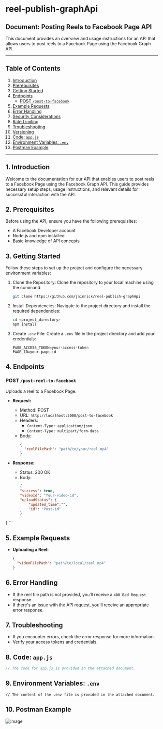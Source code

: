 # reel-publish-graphApi
## Document: Posting Reels to Facebook Page API

This document provides an overview and usage instructions for an API that allows users to post reels to a Facebook Page using the Facebook Graph API.

---

## Table of Contents

1. [Introduction](#introduction)
2. [Prerequisites](#prerequisites)
3. [Getting Started](#getting-started)
4. [Endpoints](#endpoints)
   - [POST `/post-to-facebook`](#post-to-facebook)
5. [Example Requests](#example-requests)
6. [Error Handling](#error-handling)
7. [Security Considerations](#security-considerations)
8. [Rate Limiting](#rate-limiting)
9. [Troubleshooting](#troubleshooting)
10. [Versioning](#versioning)
11. [Code: `app.js`](#appjs)
12. [Environment Variables: `.env`](#env)
13. [Postman Example](#postman-example)

---

## 1. Introduction <a name="introduction"></a>

Welcome to the documentation for our API that enables users to post reels to a Facebook Page using the Facebook Graph API. This guide provides necessary setup steps, usage instructions, and relevant details for successful interaction with the API.

## 2. Prerequisites <a name="prerequisites"></a>

Before using the API, ensure you have the following prerequisites:

- A Facebook Developer account
- Node.js and npm installed
- Basic knowledge of API concepts

## 3. Getting Started <a name="getting-started"></a>

Follow these steps to set up the project and configure the necessary environment variables:

1. Clone the Repository:
   Clone the repository to your local machine using the command:
   ```bash
   git clone https://github.com/jainnick/reel-publish-graphApi
   ```

2. Install Dependencies:
   Navigate to the project directory and install the required dependencies:
   ```bash
   cd <project_directory>
   npm install
   ```

3. Create `.env` File:
   Create a `.env` file in the project directory and add your credentials:
   ```plaintext
   PAGE_ACCESS_TOKEN=your-access-token
   PAGE_ID=your-page-id
   ```

## 4. Endpoints <a name="endpoints"></a>

### POST `/post-reel-to-facebook` <a name="post-reel-to-facebook"></a>

Uploads a reel to a Facebook Page.

- **Request:**
  - Method: POST
  - URL: `http://localhost:3000/post-to-facebook`
  - Headers:
    - `Content-Type: application/json`
    - `Content-Type: multipart/form-data`
  - Body:
    ```json
    {
      "reelFilePath": "path/to/your/reel.mp4"
    }
    ```

- **Response:**
  - Status: 200 OK
  - Body:
    ```json
    {
    "success": true,
    "videoId": "Your-video-id",
    "uploadStatus": {
        "updated_time":"",
        "id": "Post-id"
    }
}
    ```

## 5. Example Requests <a name="example-requests"></a>

- **Uploading a Reel:**
  ```json
  {
    "videoFilePath": "path/to/local/reel.mp4"
  }
  ```

## 6. Error Handling <a name="error-handling"></a>

- If the reel file path is not provided, you'll receive a `400 Bad Request` response.
- If there's an issue with the API request, you'll receive an appropriate error response.

## 7. Troubleshooting <a name="troubleshooting"></a>

- If you encounter errors, check the error response for more information.
- Verify your access tokens and credentials.

## 8. Code: `app.js` <a name="appjs"></a>

```javascript
// The code for app.js is provided in the attached document.
```

## 9. Environment Variables: `.env` <a name="env"></a>

```plaintext
// The content of the .env file is provided in the attached document.
```

## 10. Postman Example <a name="postman-example"></a>

![image](https://github.com/jainnick/reel-publish-graphApi/assets/114552954/89c985cb-9b78-4707-9892-3379e61d1718)

